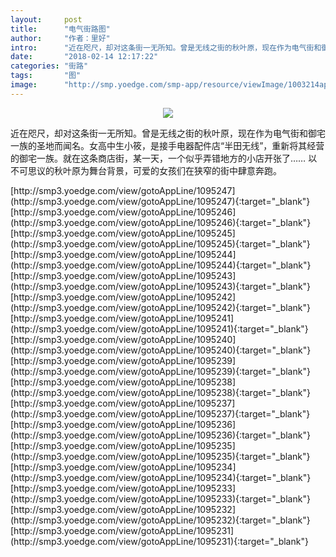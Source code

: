 ```yaml
---
layout:     post
title:      "电气街路图"
author:     "作者：里好"
intro:      "近在咫尺，却对这条街一无所知。曾是无线之街的秋叶原，现在作为电气街和御宅一族的圣地而闻名。女高中生小筱，是接手电器配件店“半田无线”，重新将其经营的御宅一族。就在这条商店街，某一天，一个似乎弄错地方的小店开张了…… 以不可思议的秋叶原为舞台背景，可爱的女孩们在狭窄的街中肆意奔跑。"
date:       "2018-02-14 12:17:22"
categories: "街路"
tags:       "图"
image:      "http://smp.yoedge.com/smp-app/resource/viewImage/1003214appline.png"
---
```

<div style="text-align: center">
<p><img src="http://smp.yoedge.com/smp-app/resource/viewImage/1003214appline.png"/></p>
</div>
<p class="post-meta">
<span>近在咫尺，却对这条街一无所知。曾是无线之街的秋叶原，现在作为电气街和御宅一族的圣地而闻名。女高中生小筱，是接手电器配件店“半田无线”，重新将其经营的御宅一族。就在这条商店街，某一天，一个似乎弄错地方的小店开张了…… 以不可思议的秋叶原为舞台背景，可爱的女孩们在狭窄的街中肆意奔跑。</span>
</p>
[http://smp3.yoedge.com/view/gotoAppLine/1095247](http://smp3.yoedge.com/view/gotoAppLine/1095247){:target="_blank"}
[http://smp3.yoedge.com/view/gotoAppLine/1095246](http://smp3.yoedge.com/view/gotoAppLine/1095246){:target="_blank"}
[http://smp3.yoedge.com/view/gotoAppLine/1095245](http://smp3.yoedge.com/view/gotoAppLine/1095245){:target="_blank"}
[http://smp3.yoedge.com/view/gotoAppLine/1095244](http://smp3.yoedge.com/view/gotoAppLine/1095244){:target="_blank"}
[http://smp3.yoedge.com/view/gotoAppLine/1095243](http://smp3.yoedge.com/view/gotoAppLine/1095243){:target="_blank"}
[http://smp3.yoedge.com/view/gotoAppLine/1095242](http://smp3.yoedge.com/view/gotoAppLine/1095242){:target="_blank"}
[http://smp3.yoedge.com/view/gotoAppLine/1095241](http://smp3.yoedge.com/view/gotoAppLine/1095241){:target="_blank"}
[http://smp3.yoedge.com/view/gotoAppLine/1095240](http://smp3.yoedge.com/view/gotoAppLine/1095240){:target="_blank"}
[http://smp3.yoedge.com/view/gotoAppLine/1095239](http://smp3.yoedge.com/view/gotoAppLine/1095239){:target="_blank"}
[http://smp3.yoedge.com/view/gotoAppLine/1095238](http://smp3.yoedge.com/view/gotoAppLine/1095238){:target="_blank"}
[http://smp3.yoedge.com/view/gotoAppLine/1095237](http://smp3.yoedge.com/view/gotoAppLine/1095237){:target="_blank"}
[http://smp3.yoedge.com/view/gotoAppLine/1095236](http://smp3.yoedge.com/view/gotoAppLine/1095236){:target="_blank"}
[http://smp3.yoedge.com/view/gotoAppLine/1095235](http://smp3.yoedge.com/view/gotoAppLine/1095235){:target="_blank"}
[http://smp3.yoedge.com/view/gotoAppLine/1095234](http://smp3.yoedge.com/view/gotoAppLine/1095234){:target="_blank"}
[http://smp3.yoedge.com/view/gotoAppLine/1095233](http://smp3.yoedge.com/view/gotoAppLine/1095233){:target="_blank"}
[http://smp3.yoedge.com/view/gotoAppLine/1095232](http://smp3.yoedge.com/view/gotoAppLine/1095232){:target="_blank"}
[http://smp3.yoedge.com/view/gotoAppLine/1095231](http://smp3.yoedge.com/view/gotoAppLine/1095231){:target="_blank"}


